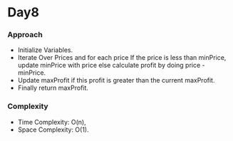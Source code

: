 # Day8

### Approach

- Initialize Variables.
- Iterate Over Prices and for each price If the price is less than minPrice, update minPrice with price else calculate profit by doing price - minPrice.
- Update maxProfit if this profit is greater than the current maxProfit.
- Finally return maxProfit.

### Complexity

- Time Complexity: O(n),
- Space Complexity: O(1).
